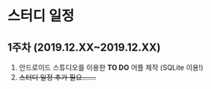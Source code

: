 # 스터디 일정



## 1주차 (2019.12.XX~2019.12.XX)

1. 안드로이드 스튜디오를 이용한 **TO DO** 어플 제작 (SQLite 이용!)
2. ~~스터디 일정 추가 필요.......~~

